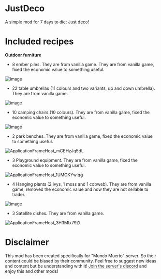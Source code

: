 # JustDeco
 A simple mod for 7 days to die: Just deco!

# Included recipes

**Outdoor furniture**

- 8 ember piles. They are from vanilla game. They are from vanilla game, fixed the economic value to something useful.
 
![image](https://github.com/user-attachments/assets/abfd144b-0e8d-4cee-b4c3-8ec97dc39381)
 
- 22 table umbrellas (11 colours and two variants, up and down umbrella). They are from vanilla game.
 
![image](https://github.com/user-attachments/assets/0104387b-c0f0-4016-bd46-3c889bc016f6)

- 10 camping chairs (10 colours). They are from vanilla game, fixed the economic value to something useful.

![image](https://github.com/user-attachments/assets/1a4f06f5-adff-4ce1-b140-b59904b3e95d)

- 2 park benches. They are from vanilla game, fixed the economic value to something useful.

![ApplicationFrameHost_mCEHzJq5dL](https://github.com/user-attachments/assets/91f14060-aa11-4694-8709-c1a576efd1e5)

- 3 Playground equipment. They are from vanilla game, fixed the economic value to something useful.

![ApplicationFrameHost_1UMGKYwlqg](https://github.com/user-attachments/assets/a0117975-3822-4b29-b574-7db46ef2c131)

- 4 Hanging plants (2 ivys, 1 moss and 1 cobweb). They are from vanilla game, removed the economic value and now they are not sellable to trader.

![image](https://github.com/user-attachments/assets/5086c8c0-f6ff-47fa-9ab8-f8b580ca6d49)

- 3 Satellite dishes. They are from vanilla game.

![ApplicationFrameHost_3H3MIx79Zt](https://github.com/user-attachments/assets/f6045acf-2764-4fac-971e-b690ad97e31a)
  

  
# Disclaimer

This mod has been created specifically for "Mundo Muerto" server. So their content could be biased by their community. Feel free to suggest new ideas and content but be understanding with it! [Join the server's discord](https://discord.com/invite/brMATqS2sK) and enjoy this and other mods!
